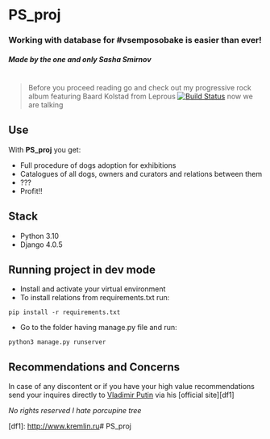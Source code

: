 # PS_proj
### Working with database for #vsemposobake is easier than ever!
##### _Made by the one and only Sasha Smirnov_
# 

> Before you proceed reading go and check out my progressive rock album
> featuring Baard Kolstad from Leprous
[![Build Status](https://s3.amazonaws.com/static.beavercountyradio.com/wp-content/uploads/2020/02/29173054/listen_now.png)](https://taplink.cc/pristinekidsband)
> now we are talking

## Use

With __PS_proj__ you get:

- Full procedure of dogs adoption for exhibitions
- Catalogues of all dogs, owners and curators and relations between them
- ???
- Profit!!

## Stack

- Python 3.10
- Django 4.0.5

## Running project in dev mode
- Install and activate your virtual environment
- To install relations from requirements.txt run:
```
pip install -r requirements.txt
``` 
- Go to the folder having manage.py file and run:
```
python3 manage.py runserver
```
## Recommendations and Concerns 

In case of any discontent or if you have your high value recommendations
send your inquires directly to [Vladimir Putin] via his [official site][df1]

_No rights reserved_
_I hate porcupine tree_

   [Vladimir Putin]: <https://ru.wikipedia.org/wiki/Путин,_Владимир_Владимирович>
   [df1]: <http://www.kremlin.ru># PS_proj
